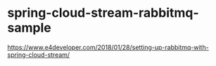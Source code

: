 # spring-cloud-stream-rabbitmq-sample


https://www.e4developer.com/2018/01/28/setting-up-rabbitmq-with-spring-cloud-stream/

